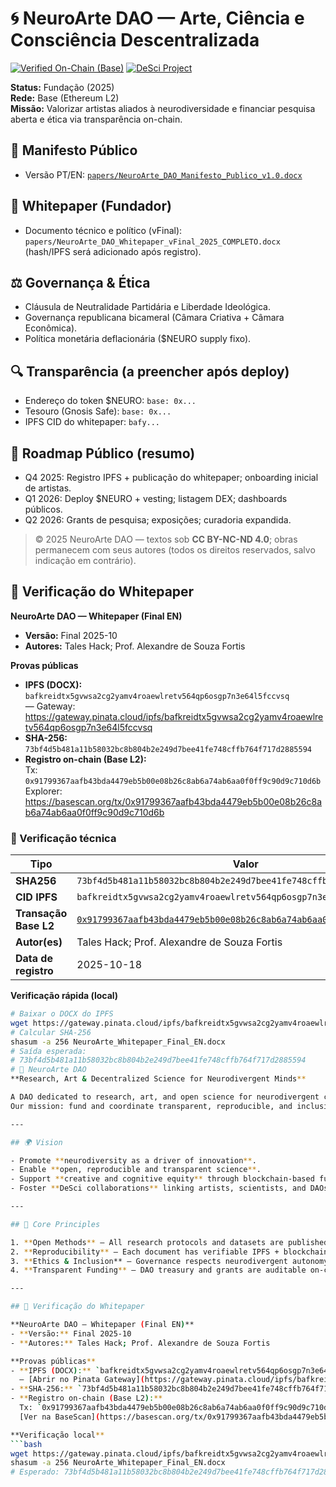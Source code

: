 # 🌀 NeuroArte DAO — Arte, Ciência e Consciência Descentralizada
[![Verified On-Chain (Base)](https://img.shields.io/badge/Verified%20On--Chain-Base%20L2-brightgreen?style=for-the-badge&logo=ethereum)](https://basescan.org/tx/0x91799367aafb43bda4479eb5b00e08b26c8ab6a74ab6aa0f0ff9c90d9c710d6b)
[![DeSci Project](https://img.shields.io/badge/DeSci%20Project-IPFS%20Linked-blue?style=for-the-badge&logo=ipfs)](https://gateway.pinata.cloud/ipfs/bafkreidtx5gvwsa2cg2yamv4roaewlretv564qp6osgp7n3e6415fccvsq)

**Status:** Fundação (2025)  
**Rede:** Base (Ethereum L2)  
**Missão:** Valorizar artistas aliados à neurodiversidade e financiar pesquisa aberta e ética via transparência on-chain.

## 📜 Manifesto Público
- Versão PT/EN: [`papers/NeuroArte_DAO_Manifesto_Publico_v1.0.docx`](papers/NeuroArte_DAO_Manifesto_Publico_v1.0.docx)

## 🧾 Whitepaper (Fundador)
- Documento técnico e político (vFinal): `papers/NeuroArte_DAO_Whitepaper_vFinal_2025_COMPLETO.docx` (hash/IPFS será adicionado após registro).

## ⚖️ Governança & Ética
- Cláusula de Neutralidade Partidária e Liberdade Ideológica.  
- Governança republicana bicameral (Câmara Criativa + Câmara Econômica).  
- Política monetária deflacionária ($NEURO supply fixo).

## 🔍 Transparência (a preencher após deploy)
- Endereço do token $NEURO: `base: 0x...`  
- Tesouro (Gnosis Safe): `base: 0x...`  
- IPFS CID do whitepaper: `bafy...`  

## 📅 Roadmap Público (resumo)
- Q4 2025: Registro IPFS + publicação do whitepaper; onboarding inicial de artistas.  
- Q1 2026: Deploy $NEURO + vesting; listagem DEX; dashboards públicos.  
- Q2 2026: Grants de pesquisa; exposições; curadoria expandida.

> © 2025 NeuroArte DAO — textos sob **CC BY-NC-ND 4.0**; obras permanecem com seus autores (todos os direitos reservados, salvo indicação em contrário).
## 🔗 Verificação do Whitepaper

**NeuroArte DAO — Whitepaper (Final EN)**  
- **Versão:** Final 2025-10  
- **Autores:** Tales Hack; Prof. Alexandre de Souza Fortis

**Provas públicas**
- **IPFS (DOCX):** `bafkreidtx5gvwsa2cg2yamv4roaewlretv564qp6osgp7n3e64l5fccvsq`  
  — Gateway: https://gateway.pinata.cloud/ipfs/bafkreidtx5gvwsa2cg2yamv4roaewlretv564qp6osgp7n3e64l5fccvsq
- **SHA-256:** `73bf4d5b481a11b58032bc8b804b2e249d7bee41fe748cffb764f717d2885594`
- **Registro on-chain (Base L2):**  
  Tx: `0x91799367aafb43bda4479eb5b00e08b26c8ab6a74ab6aa0f0ff9c90d9c710d6b`  
  Explorer: https://basescan.org/tx/0x91799367aafb43bda4479eb5b00e08b26c8ab6a74ab6aa0f0ff9c90d9c710d6b
### 🔏 Verificação técnica

| Tipo | Valor |
|------|--------|
| **SHA256** | `73bf4d5b481a11b58032bc8b804b2e249d7bee41fe748cffb764f717d2885594` |
| **CID IPFS** | `bafkreidtx5gvwsa2cg2yamv4roaewlretv564qp6osgp7n3e6415fccvsq` |
| **Transação Base L2** | [`0x91799367aafb43bda4479eb5b00e08b26c8ab6a74ab6aa0f0ff9c90d9c710d6b`](https://basescan.org/tx/0x91799367aafb43bda4479eb5b00e08b26c8ab6a74ab6aa0f0ff9c90d9c710d6b) |
| **Autor(es)** | Tales Hack; Prof. Alexandre de Souza Fortis |
| **Data de registro** | 2025-10-18 |

**Verificação rápida (local)**
```bash
# Baixar o DOCX do IPFS
wget https://gateway.pinata.cloud/ipfs/bafkreidtx5gvwsa2cg2yamv4roaewlretv564qp6osgp7n3e64l5fccvsq -O NeuroArte_Whitepaper_Final_EN.docx
# Calcular SHA-256
shasum -a 256 NeuroArte_Whitepaper_Final_EN.docx
# Saída esperada:
# 73bf4d5b481a11b58032bc8b804b2e249d7bee41fe748cffb764f717d2885594
# 🧠 NeuroArte DAO  
**Research, Art & Decentralized Science for Neurodivergent Minds**

A DAO dedicated to research, art, and open science for neurodivergent cognition — bridging neuroscience, creativity, and decentralized governance.  
Our mission: fund and coordinate transparent, reproducible, and inclusive research for ADHD, Autism, and Giftedness through decentralized science (DeSci) infrastructure.

---

## 🌍 Vision

- Promote **neurodiversity as a driver of innovation**.  
- Enable **open, reproducible and transparent science**.  
- Support **creative and cognitive equity** through blockchain-based funding and attribution.  
- Foster **DeSci collaborations** linking artists, scientists, and DAOs.

---

## 🧬 Core Principles

1. **Open Methods** — All research protocols and datasets are published openly (PRISMA, RoB-2, GRADE).  
2. **Reproducibility** — Each document has verifiable IPFS + blockchain hashes.  
3. **Ethics & Inclusion** — Governance respects neurodivergent autonomy and scientific neutrality.  
4. **Transparent Funding** — DAO treasury and grants are auditable on-chain.  

---

## 🔗 Verificação do Whitepaper

**NeuroArte DAO — Whitepaper (Final EN)**  
- **Versão:** Final 2025-10  
- **Autores:** Tales Hack; Prof. Alexandre de Souza Fortis

**Provas públicas**
- **IPFS (DOCX):** `bafkreidtx5gvwsa2cg2yamv4roaewlretv564qp6osgp7n3e64l5fccvsq`  
  — [Abrir no Pinata Gateway](https://gateway.pinata.cloud/ipfs/bafkreidtx5gvwsa2cg2yamv4roaewlretv564qp6osgp7n3e64l5fccvsq)
- **SHA-256:** `73bf4d5b481a11b58032bc8b804b2e249d7bee41fe748cffb764f717d2885594`
- **Registro on-chain (Base L2):**  
  Tx: `0x91799367aafb43bda4479eb5b00e08b26c8ab6a74ab6aa0f0ff9c90d9c710d6b`  
  [Ver na BaseScan](https://basescan.org/tx/0x91799367aafb43bda4479eb5b00e08b26c8ab6a74ab6aa0f0ff9c90d9c710d6b)

**Verificação local**
```bash
wget https://gateway.pinata.cloud/ipfs/bafkreidtx5gvwsa2cg2yamv4roaewlretv564qp6osgp7n3e64l5fccvsq -O NeuroArte_Whitepaper_Final_EN.docx
shasum -a 256 NeuroArte_Whitepaper_Final_EN.docx
# Esperado: 73bf4d5b481a11b58032bc8b804b2e249d7bee41fe748cffb764f717d2885594
